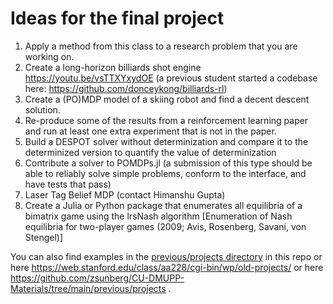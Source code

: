 # Ideas for the final project

1. Apply a method from this class to a research problem that you are working on.
2. Create a long-horizon billiards shot engine https://youtu.be/vsTTXYxydOE (a previous student started a codebase here: https://github.com/donceykong/billiards-rl)
3. Create a (PO)MDP model of a skiing robot and find a decent descent solution.
4. Re-produce some of the results from a reinforcement learning paper and run at least one extra experiment that is not in the paper.
5. Build a DESPOT solver without determinization and compare it to the determinized version to quantify the value of determinization
6. Contribute a solver to POMDPs.jl (a submission of this type should be able to reliably solve simple problems, conform to the interface, and have tests that pass)
7. Laser Tag Belief MDP (contact Himanshu Gupta)
8. Create a Julia or Python package that enumerates all equilibria of a bimatrix game using the lrsNash algorithm [Enumeration of Nash equilibria for two-player games (2009; Avis, Rosenberg, Savani, von Stengel)]

You can also find examples in the [previous/projects directory](https://github.com/zsunberg/CU-DMU-Materials/tree/master/previous/projects) in this repo or here https://web.stanford.edu/class/aa228/cgi-bin/wp/old-projects/ or here https://github.com/zsunberg/CU-DMUPP-Materials/tree/main/previous/projects .
